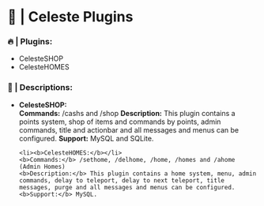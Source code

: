 <h1><b>👑 | Celeste Plugins</b></h1>

<h3>🔥 | Plugins:</h3>
<ul>
	<li>CelesteSHOP</li>
	<li>CelesteHOMES</li>
</ul>

<h3>📝 | Descriptions:</h3>
<ul>
	<li><b>CelesteSHOP:</b></li>
	<b>Commands:</b> /cashs and /shop
	<b>Description:</b> This plugin contains a points system, shop of items and commands by points, admin commands, title and actionbar and all messages and menus can be configured.
	<b>Support:</b> MySQL and SQLite.
	
	<li><b>CelesteHOMES:</b></li>
	<b>Commands:</b> /sethome, /delhome, /home, /homes and /ahome (Admin Homes)
	<b>Description:</b> This plugin contains a home system, menu, admin commands, delay to teleport, delay to next teleport, title messages, purge and all messages and menus can be configured.
	<b>Support:</b> MySQL.
</ul>